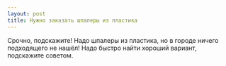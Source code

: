 ```yaml
---
layout: post 
title: Нужно заказать шпалеры из пластика 
--- 
```

Срочно, подскажите! Надо шпалеры из пластика, но в городе ничего подходящего не нашёл! Надо быстро найти хороший вариант, подскажите советом.